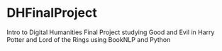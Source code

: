# DHFinalProject
Intro to Digital Humanities Final Project studying Good and Evil in Harry Potter and Lord of the Rings using BookNLP and Python
